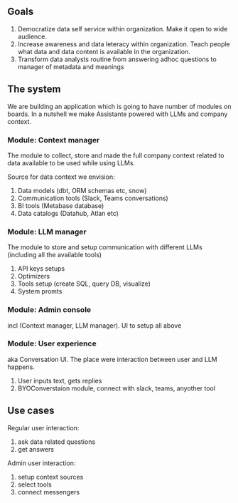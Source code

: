 ## Goals

1. Democratize data self service within organization. Make it open to wide audience.
2. Increase awareness and data leteracy within organization. Teach people what data and data content is available in the organization.
3. Transform data analysts routine from answering adhoc questions to manager of metadata and meanings

## The system

We are building an application which is going to have number of modules on boards. In a nutshell we make Assistante powered with LLMs and company context.

### Module: Context manager

The module to collect, store and made the full company context related to data available to be used while using LLMs.

Source for data context we envision:

1. Data models (dbt, ORM schemas etc, snow)
2. Communication tools  (Slack, Teams conversations)
3. BI tools (Metabase database)
4. Data catalogs (Datahub, Atlan etc)

### Module: LLM manager

The module to store and setup communication with different LLMs (including all the available tools)

1. API keys setups
2. Optimizers
3. Tools setup (create SQL, query DB, visualize)
4. System promts

### Module: Admin console

incl (Context manager, LLM manager). UI to setup all above

### Module: User experience

aka Conversation UI. The place were interaction between user and LLM happens.

1. User inputs text, gets replies
2. BYOConverstaion module, connect with slack, teams, anyother tool

## Use cases

Regular user interaction:
1. ask data related questions
2. get answers

Admin user interaction:
1. setup context sources
2. select tools
3. connect messengers







